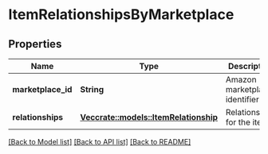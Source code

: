 # ItemRelationshipsByMarketplace

## Properties

Name | Type | Description | Notes
------------ | ------------- | ------------- | -------------
**marketplace_id** | **String** | Amazon marketplace identifier. | 
**relationships** | [**Vec<crate::models::ItemRelationship>**](ItemRelationship.md) | Relationships for the item. | 

[[Back to Model list]](../README.md#documentation-for-models) [[Back to API list]](../README.md#documentation-for-api-endpoints) [[Back to README]](../README.md)


